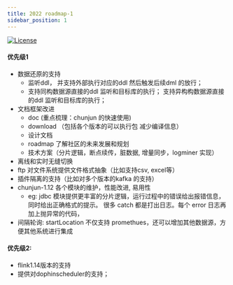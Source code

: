 ```yaml
---
title: 2022 roadmap-1
sidebar_position: 1
---
```


[![License](https://img.shields.io/badge/license-Apache%202-4EB1BA.svg)](https://www.apache.org/licenses/LICENSE-2.0.html)

#### 优先级1
  * 数据还原的支持
    * 监听ddl， 并支持外部执行对应的ddl 然后触发后续dml 的放行；
    * 支持同构数据源直接的ddl 监听和目标库的执行；
   支持异构构数据源直接的ddl 监听和目标库的执行；
  * 文档框架改进   
    * doc  (重点梳理：chunjun 的快速使用)
    * download （包括各个版本的可以执行包 减少编译信息）
    * 设计文档  
    * roadmap 了解社区的未来发展和规划
    * 技术方案（分片逻辑，断点续传，脏数据, 增量同步，logminer 实现）
  * 离线和实时无缝切换
  * ftp 对文件系统提供文件格式抽象（比如支持csv, excel等）
  * 插件隔离的支持（比如对多个版本的kafka 的支持）
  * chunjun-1.12 各个模块的维护，性能改进, 易用性
      * eg: jdbc 模块提供更丰富的分片逻辑，运行过程中的错误给出报错信息，同时给出正确格式的提示。
  很多 catch 都是打出日志。每个 error 日志再加上抛异常的代码，
  * 间隔轮询: startLocation 不仅支持  promethues，还可以增加其他数据源，方便其他系统进行集成


#### 优先级2:
* flink1.14版本的支持
* 提供对dophinscheduler的支持；

